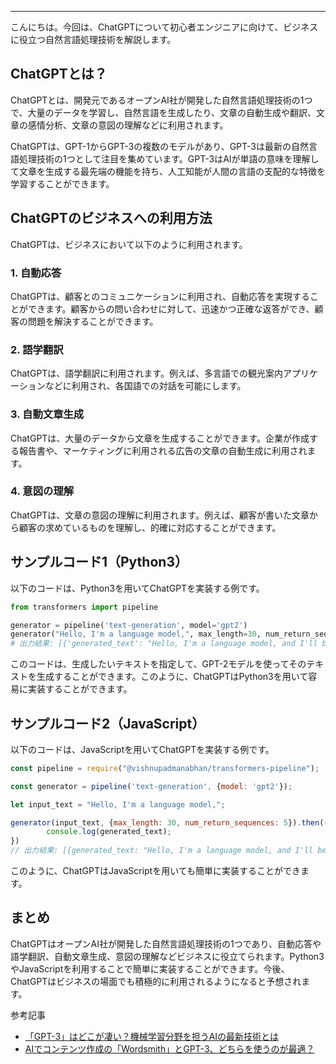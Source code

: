 <!--
title: ChatGPTとは？ビジネスに役立つ自然言語処理技術を解説する。
tags: ChatGPT, ビジネス
id: 
private: false
-->

---

こんにちは。今回は、ChatGPTについて初心者エンジニアに向けて、ビジネスに役立つ自然言語処理技術を解説します。

## ChatGPTとは？

ChatGPTとは、開発元であるオープンAI社が開発した自然言語処理技術の1つで、大量のデータを学習し、自然言語を生成したり、文章の自動生成や翻訳、文章の感情分析、文章の意図の理解などに利用されます。

ChatGPTは、GPT-1からGPT-3の複数のモデルがあり、GPT-3は最新の自然言語処理技術の1つとして注目を集めています。GPT-3はAIが単語の意味を理解して文章を生成する最先端の機能を持ち、人工知能が人間の言語の支配的な特徴を学習することができます。

## ChatGPTのビジネスへの利用方法

ChatGPTは、ビジネスにおいて以下のように利用されます。

### 1. 自動応答

ChatGPTは、顧客とのコミュニケーションに利用され、自動応答を実現することができます。顧客からの問い合わせに対して、迅速かつ正確な返答ができ、顧客の問題を解決することができます。

### 2. 語学翻訳

ChatGPTは、語学翻訳に利用されます。例えば、多言語での観光案内アプリケーションなどに利用され、各国語での対話を可能にします。

### 3. 自動文章生成

ChatGPTは、大量のデータから文章を生成することができます。企業が作成する報告書や、マーケティングに利用される広告の文章の自動生成に利用されます。

### 4. 意図の理解

ChatGPTは、文章の意図の理解に利用されます。例えば、顧客が書いた文章から顧客の求めているものを理解し、的確に対応することができます。

## サンプルコード1（Python3）

以下のコードは、Python3を用いてChatGPTを実装する例です。

```python
from transformers import pipeline

generator = pipeline('text-generation', model='gpt2')
generator("Hello, I'm a language model,", max_length=30, num_return_sequences=5)
# 出力結果: [{'generated_text': "Hello, I'm a language model, and I'll be discussing with"}....]
```

このコードは、生成したいテキストを指定して、GPT-2モデルを使ってそのテキストを生成することができます。このように、ChatGPTはPython3を用いて容易に実装することができます。

## サンプルコード2（JavaScript）

以下のコードは、JavaScriptを用いてChatGPTを実装する例です。

```javascript
const pipeline = require("@vishnupadmanabhan/transformers-pipeline");

const generator = pipeline('text-generation', {model: 'gpt2'});

let input_text = "Hello, I'm a language model,";

generator(input_text, {max_length: 30, num_return_sequences: 5}).then((generated_text) => {
        console.log(generated_text);
})
// 出力結果: [{generated_text: "Hello, I'm a language model, and I'll be discussing with"}....]
```

このように、ChatGPTはJavaScriptを用いても簡単に実装することができます。

## まとめ

ChatGPTはオープンAI社が開発した自然言語処理技術の1つであり、自動応答や語学翻訳、自動文章生成、意図の理解などビジネスに役立てられます。Python3やJavaScriptを利用することで簡単に実装することができます。今後、ChatGPTはビジネスの場面でも積極的に利用されるようになると予想されます。

参考記事
- [「GPT-3」はどこが凄い？機械学習分野を担うAIの最新技術とは](https://logmi.jp/business/articles/322903)
- [AIでコンテンツ作成の「Wordsmith」とGPT-3、どちらを使うのが最適？](https://forbesjapan.com/articles/detail/38934)
